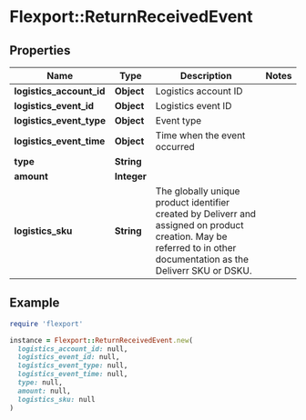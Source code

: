 # Flexport::ReturnReceivedEvent

## Properties

| Name | Type | Description | Notes |
| ---- | ---- | ----------- | ----- |
| **logistics_account_id** | **Object** | Logistics account ID |  |
| **logistics_event_id** | **Object** | Logistics event ID |  |
| **logistics_event_type** | **Object** | Event type |  |
| **logistics_event_time** | **Object** | Time when the event occurred |  |
| **type** | **String** |  |  |
| **amount** | **Integer** |  |  |
| **logistics_sku** | **String** | The globally unique product identifier created by Deliverr and assigned on product creation. May be referred to in other documentation as the Deliverr SKU or DSKU. |  |

## Example

```ruby
require 'flexport'

instance = Flexport::ReturnReceivedEvent.new(
  logistics_account_id: null,
  logistics_event_id: null,
  logistics_event_type: null,
  logistics_event_time: null,
  type: null,
  amount: null,
  logistics_sku: null
)
```

